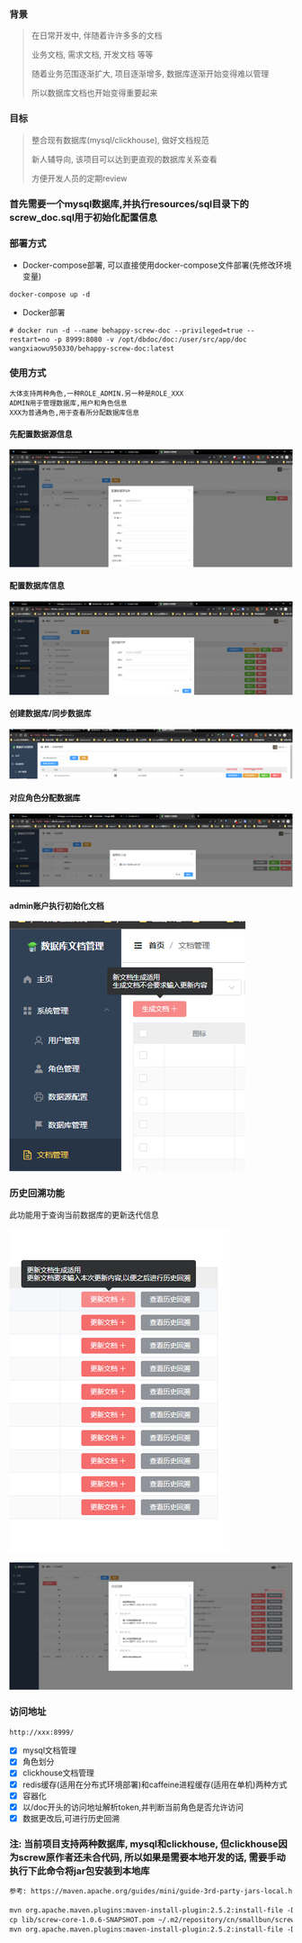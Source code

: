 ### 背景

> 在日常开发中, 伴随着许许多多的文档
>
> 业务文档, 需求文档, 开发文档 等等
>
> 随着业务范围逐渐扩大, 项目逐渐增多, 数据库逐渐开始变得难以管理
>
> 所以数据库文档也开始变得重要起来

### 目标

> 整合现有数据库(mysql/clickhouse), 做好文档规范
>
> 新人辅导向, 该项目可以达到更直观的数据库关系查看
>
> 方便开发人员的定期review

### 首先需要一个mysql数据库,并执行resources/sql目录下的screw_doc.sql用于初始化配置信息

### 部署方式

- Docker-compose部署, 可以直接使用docker-compose文件部署(先修改环境变量)

```
docker-compose up -d
```

- Docker部署

```
# docker run -d --name behappy-screw-doc --privileged=true --restart=no -p 8999:8080 -v /opt/dbdoc/doc:/user/src/app/doc wangxiaowu950330/behappy-screw-doc:latest
```

### 使用方式

```text
大体支持两种角色,一种ROLE_ADMIN.另一种是ROLE_XXX
ADMIN用于管理数据库,用户和角色信息
XXX为普通角色,用于查看所分配数据库信息
```

#### 先配置数据源信息

![img.png](resources/image/img.png)

#### 配置数据库信息

![img.png](resources/image/img2.png)

#### 创建数据库/同步数据库

![img.png](resources/image/img3.png)

#### 对应角色分配数据库

![img.png](resources/image/img4.png)

#### admin账户执行初始化文档

![img.png](resources/image/img5.png)

### 历史回溯功能

此功能用于查询当前数据库的更新迭代信息

![img.png](resources/image/img6.png)

![image.png](resources/image/img7.png)

### 访问地址

`http://xxx:8999/`

- [X]  mysql文档管理
- [X]  角色划分
- [X]  clickhouse文档管理
- [X]  redis缓存(适用在分布式环境部署)和caffeine进程缓存(适用在单机)两种方式
- [X]  容器化
- [X]  以/doc开头的访问地址解析token,并判断当前角色是否允许访问
- [X]  数据更改后,可进行历史回溯

### 注: 当前项目支持两种数据库, mysql和clickhouse, 但clickhouse因为screw原作者还未合代码, 所以如果是需要本地开发的话, 需要手动执行下此命令将jar包安装到本地库

```xml
参考: https://maven.apache.org/guides/mini/guide-3rd-party-jars-local.html

mvn org.apache.maven.plugins:maven-install-plugin:2.5.2:install-file -Dfile="lib/screw-core-1.0.6-SNAPSHOT.jar" -DpomFile="lib/screw-1.0.6-SNAPSHOT.pom"
cp lib/screw-core-1.0.6-SNAPSHOT.pom ~/.m2/repository/cn/smallbun/screw/screw/1.0.6-SNAPSHOT/screw-1.0.6-SNAPSHOT.pom
mvn org.apache.maven.plugins:maven-install-plugin:2.5.2:install-file -Dfile="lib/screw-core-1.0.6-SNAPSHOT.jar" -DpomFile="lib/screw-core-1.0.6-SNAPSHOT.pom"
```
